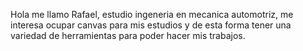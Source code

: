 Hola me llamo Rafael, estudio ingeneria en mecanica automotriz, me interesa ocupar canvas para mis estudios y de esta forma tener una variedad de herramientas para poder hacer mis trabajos. 
